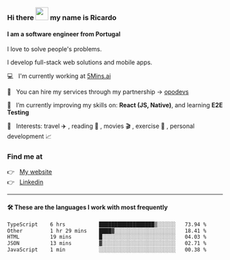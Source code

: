 ### Hi there <img src="https://raw.githubusercontent.com/iampavangandhi/iampavangandhi/master/gifs/Hi.gif" width="30"> my name is Ricardo
#### I am a software engineer from Portugal
I love to solve people's problems.

I develop full-stack web solutions and mobile apps.

💻  &nbsp; I'm currently working at <a href="https://5mins.ai/">5Mins.ai</a>

💼  &nbsp; You can hire my services through my partnership -> <a href="https://github.com/opodevs">opodevs</a>

🌱 &nbsp; I’m currently improving my skills on: **React (JS, Native)**, and learning **E2E Testing**

💙 &nbsp; Interests: travel ✈️ , reading 📖 , movies 🎬 , exercise 🏃 , personal development 📈

### Find me at

<p align="left">
  👉  &nbsp;
  <a href="https://ricardopbarbosa.com" target="_blank">
    My website
  </a>
  <br/>
  👉 &nbsp;
  <a href="https://www.linkedin.com/in/ricardopbarbosa" target="_blank">
    Linkedin
  </a>
</p>

<hr />

#### 🛠 These are the languages I work with most frequently
<!--START_SECTION:waka-->

```txt
TypeScript    6 hrs           ██████████████████▒░░░░░░   73.94 %
Other         1 hr 29 mins    ████▓░░░░░░░░░░░░░░░░░░░░   18.41 %
HTML          19 mins         █░░░░░░░░░░░░░░░░░░░░░░░░   04.03 %
JSON          13 mins         ▓░░░░░░░░░░░░░░░░░░░░░░░░   02.71 %
JavaScript    1 min           ░░░░░░░░░░░░░░░░░░░░░░░░░   00.38 %
```

<!--END_SECTION:waka-->

